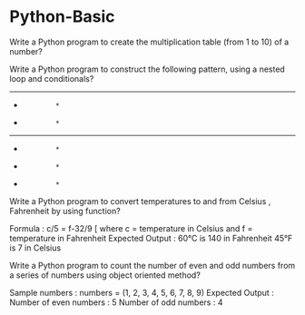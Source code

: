 # Python-Basic

Write a Python program to create the multiplication table (from 1 to 10) of a number?


Write a Python program to construct the following pattern, using a nested loop and conditionals?

***
*             *
*             *
*****
*             *
*             *
*             *


Write a Python program to convert temperatures to and from Celsius , Fahrenheit by
using function?

Formula : c/5 = f-32/9 [ where c = temperature in Celsius and f = temperature in Fahrenheit
Expected Output :
60°C is 140 in Fahrenheit
45°F is 7 in Celsius

Write a Python program to count the number of even and odd numbers from a series of
numbers using object oriented method?

Sample numbers : numbers = (1, 2, 3, 4, 5, 6, 7, 8, 9)
Expected Output :
Number of even numbers : 5
Number of odd numbers : 4
